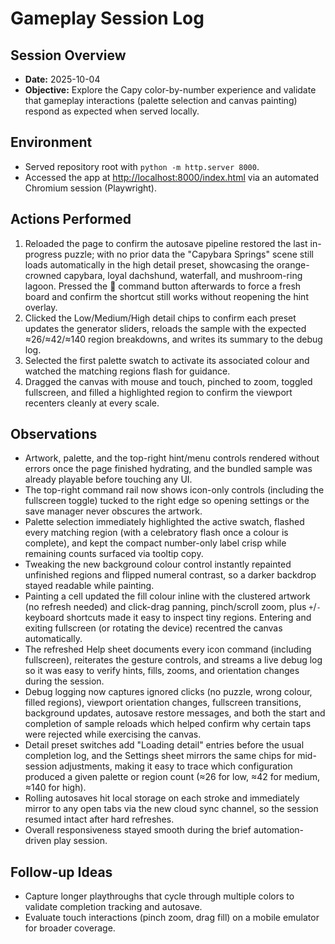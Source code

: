 # Gameplay Session Log

## Session Overview
- **Date:** 2025-10-04
- **Objective:** Explore the Capy color-by-number experience and validate that gameplay interactions (palette selection and canvas painting) respond as expected when served locally.

## Environment
- Served repository root with `python -m http.server 8000`.
- Accessed the app at <http://localhost:8000/index.html> via an automated Chromium session (Playwright).

## Actions Performed
1. Reloaded the page to confirm the autosave pipeline restored the last
   in-progress puzzle; with no prior data the "Capybara Springs" scene still
   loads automatically in the high detail preset, showcasing the
   orange-crowned capybara, loyal dachshund, waterfall, and mushroom-ring
   lagoon. Pressed the 🐹 command button afterwards to force a fresh board and
   confirm the shortcut still works without reopening the hint overlay.
2. Clicked the Low/Medium/High detail chips to confirm each preset updates the
   generator sliders, reloads the sample with the expected ≈26/≈42/≈140 region
   breakdowns, and writes its summary to the debug log.
3. Selected the first palette swatch to activate its associated colour and
   watched the matching regions flash for guidance.
4. Dragged the canvas with mouse and touch, pinched to zoom, toggled
   fullscreen, and filled a highlighted region to confirm the viewport recenters
   cleanly at every scale.

## Observations
- Artwork, palette, and the top-right hint/menu controls rendered without errors once the page finished hydrating, and the bundled sample was already playable before touching any UI.
- The top-right command rail now shows icon-only controls (including the fullscreen toggle) tucked to the right edge so opening settings or the save manager never obscures the artwork.
- Palette selection immediately highlighted the active swatch, flashed every matching region (with a celebratory flash once a colour is complete), and kept the compact number-only label crisp while remaining counts surfaced via tooltip copy.
- Tweaking the new background colour control instantly repainted unfinished regions and flipped numeral contrast, so a darker backdrop stayed readable while painting.
- Painting a cell updated the fill colour inline with the clustered artwork (no refresh needed) and click-drag panning, pinch/scroll zoom, plus `+`/`-` keyboard shortcuts made it easy to inspect tiny regions. Entering and exiting fullscreen (or rotating the device) recentred the canvas automatically.
- The refreshed Help sheet documents every icon command (including fullscreen), reiterates the gesture controls, and streams a live debug log so it was easy to verify hints, fills, zooms, and orientation changes during the session.
- Debug logging now captures ignored clicks (no puzzle, wrong colour, filled
  regions), viewport orientation changes, fullscreen transitions, background
  updates, autosave restore messages, and both the start and completion of
  sample reloads which helped confirm why certain taps were rejected while
  exercising the canvas.
- Detail preset switches add "Loading <preset> detail" entries before the usual
  completion log, and the Settings sheet mirrors the same chips for mid-session
  adjustments, making it easy to trace which configuration produced a given
  palette or region count (≈26 for low, ≈42 for medium, ≈140 for high).
- Rolling autosaves hit local storage on each stroke and immediately mirror to
  any open tabs via the new cloud sync channel, so the session resumed intact
  after hard refreshes.
- Overall responsiveness stayed smooth during the brief automation-driven play session.

## Follow-up Ideas
- Capture longer playthroughs that cycle through multiple colors to validate completion tracking and autosave.
- Evaluate touch interactions (pinch zoom, drag fill) on a mobile emulator for broader coverage.
